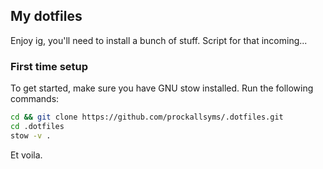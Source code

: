 ## My dotfiles

Enjoy ig, you'll need to install a bunch of stuff. Script for that incoming...

### First time setup

To get started, make sure you have GNU stow installed. Run the following commands:

```bash
cd && git clone https://github.com/prockallsyms/.dotfiles.git
cd .dotfiles
stow -v .
```

Et voila.

